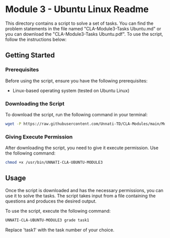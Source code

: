 # Module 3 - Ubuntu Linux Readme

This directory contains a script to solve a set of tasks. You can find the problem statements in the file named "CLA-Module3-Tasks Ubuntu.md" or you can download the "CLA-Module3-Tasks Ubuntu.pdf". To use the script, follow the instructions below:

## Getting Started

### Prerequisites

Before using the script, ensure you have the following prerequisites:

- Linux-based operating system (tested on Ubuntu Linux)

### Downloading the Script

To download the script, run the following command in your terminal:

```bash
wget -P https://raw.githubusercontent.com/Unnati-TD/CLA-Modules/main/Module3/Ubuntu_Linux/UNNATI-CLA-UBUNTU-MODULE3
```

### Giving Execute Permission

After downloading the script, you need to give it execute permission. Use the following command:

```bash
chmod +x /usr/bin/UNNATI-CLA-UBUNTU-MODULE3
```

## Usage

Once the script is downloaded and has the necessary permissions, you can use it to solve the tasks. The script takes input from a file containing the questions and produces the desired output.

To use the script, execute the following command:

```bash
UNNATI-CLA-UBUNTU-MODULE3 grade task1
```

Replace 'task1' with the task number of your choice.

